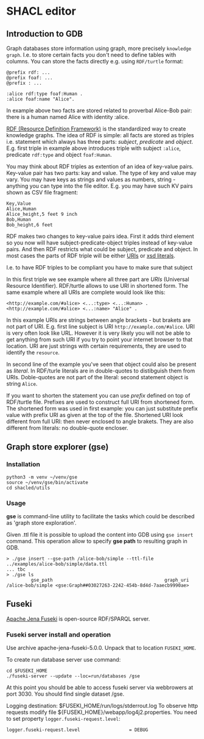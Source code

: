 # SHACL editor


## Introduction to GDB

Graph databases store information using graph, more precisely `knowledge graph`. I.e. to store certain facts you don't need to define tables with columns. You can store the facts directly e.g. using `RDF/turtle` format:

```
@prefix rdf: ...
@prefix foaf: ...
@prefix : ...

:alice rdf:type foaf:Human .
:alice foaf:name "Alice".
```

In example above two facts are stored related to proverbal Alice-Bob pair: there is a human named Alice with identity :alice.

[RDF (Resource Definition Framework)](https://www.w3.org/TR/rdf11-concepts/) is the standardized way to create knowledge graphs. The idea of RDF is simple: all facts are stored as triples i.e. statement which always has three parts: *subject*, *predicate* and *object*. E.g. first triple in example above introduces triple with subject `:alice`, predicate `rdf:type` and object `foaf:Human`.

You may think about RDF triples as extention of an idea of key-value pairs. Key-value pair has two parts: kay and value. The type of key and value may vary. You may have keys as strings and values as numbers, string - anything you can type into the file editor. E.g. you may have such KV pairs shown as CSV file fragment:

```
Key,Value
Alice,Human
Alice_height,5 feet 9 inch
Bob,Human
Bob_height,6 feet
```

RDF makes two changes to key-value pairs idea. First it adds third element so you now will have subject-predicate-object triples instead of key-value pairs. And then RDF restricts what could be subject, predicate and object. In most cases the parts of RDF triple will be either [URIs](https://en.wikipedia.org/wiki/Uniform_Resource_Identifier) or [xsd literals](https://www.w3.org/TR/xmlschema-2/#built-in-datatypes).

I.e. to have RDF triples to be compliant you have to make sure that subject 

In this first triple we see example where all three part are *URIs* (Universal Resource Identifier). RDF/turtle allows to use URI in shortened form. The same example where all URIs are complete would look like this:

```
<http://example.com/#alice> <...:type> <...:Human> .
<http://example.com/#alice> <...:name> "Alice" .
```

In this example URIs are strings between angle brackets - but brakets are not part of URI. E.g. first line subject is URI `http://example.com/#alice`. URI is very often look like URL. However it is very likely you will not be able to get anything from such URI if you try to point your internet browser to that location. URI are just strings with certain requirements, they are used to identify the `resource`.

In second line of the example you've seen that object could also be present as *literal*. In RDF/turle literals are in double-quotes to distibguish them from URIs. Doble-quotes are not part of the literal: second statement object is string `Alice`.

If you want to shorten the statement you can use *prefix* defined on top of RDF/turtle file. Prefixes are used to construct full URI from shortened form. The shortened form was used in first example: you can just substitute prefix value with prefix URI as given at the top of the file. Shortened URI look different from full URI: then never enclosed to angle brakets. They are also different from literals: no double-quote encloser.

## Graph store explorer (gse)

### Installation

```
python3 -m venv ~/venv/gse
source ~/venv/gse/bin/activate
cd shacled/utils

```

### Usage

**gse** is command-line utility to facilitate the tasks which could be described as 'graph store exploration'.

Given .ttl file it is possible to upload the content into GDB using `gse insert` command. This operation allow to specify **gse path** to resulting graph in GDB.

```
> ./gse insert --gse-path /alice-bob/simple --ttl-file ../examples/alice-bob/simple/data.ttl
... tbc
> ./gse ls
         gse_path                                         graph_uri
/alice-bob/simple <gse:Graph##03027263-2242-454b-8d4d-7aaecb9990ae>
```

## Fuseki

[Apache Jena Fuseki](https://jena.apache.org/documentation/fuseki2/) is open-source RDF/SPARQL server.

### Fuseki server install and operation

Use archive apache-jena-fuseki-5.0.0. Unpack that to location `FUSEKI_HOME`.

To create run database server use command:

```
cd $FUSEKI_HOME
./fuseki-server --update --loc=run/databases /gse
```

At this point you should be able to access fuseki server via webbrowers at port 3030. You should find single dataset /gse.

Logging destination: $FUSEKI_HOME/run/logs/stderrout.log
To observe http requests modify file ${FUSEKI_HOME}/webapp/log4j2.properties. You need to set property `logger.fuseki-request.level`:

```
logger.fuseki-request.level                  = DEBUG
```
